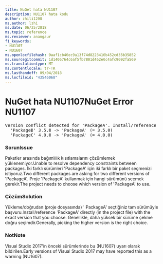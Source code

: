 ```yaml
---
title: NuGet hata NU1107
description: NU1107 hata kodu
author: zhili1208
ms.author: lzhi
ms.date: 06/25/2018
ms.topic: reference
ms.reviewer: anangaur
f1_keywords:
- NU1107
- NU1607
ms.openlocfilehash: 9aaf1cb46ec9a13f74d8223410b452cd35b35852
ms.sourcegitcommit: 1d1406764c6af5fb7801d462e0c4afc9092fa569
ms.translationtype: MT
ms.contentlocale: tr-TR
ms.lasthandoff: 09/04/2018
ms.locfileid: "43546068"
---
```

# <a name="nuget-error-nu1107"></a><span data-ttu-id="3f3f3-103">NuGet hata NU1107</span><span class="sxs-lookup"><span data-stu-id="3f3f3-103">NuGet Error NU1107</span></span>

<pre>Version conflict detected for 'PackageA'. Install/reference 'PackageA' v4.0.0 directly to resolve this issue.<br/>  'PackageB' 3.5.0 -> 'PackageA' (= 3.5.0)<br/>  'PackageC' 4.0.0 -> 'PackageA' (= 4.0.0)</pre>

### <a name="issue"></a><span data-ttu-id="3f3f3-104">Sorun</span><span class="sxs-lookup"><span data-stu-id="3f3f3-104">Issue</span></span>
<span data-ttu-id="3f3f3-105">Paketler arasında bağımlılık kısıtlamalarını çözümlemek yüklenemiyor.</span><span class="sxs-lookup"><span data-stu-id="3f3f3-105">Unable to resolve dependency constraints between packages.</span></span> <span data-ttu-id="3f3f3-106">İki farklı sürümleri 'PackageA' için iki farklı bir paket seçmenizi istiyoruz.</span><span class="sxs-lookup"><span data-stu-id="3f3f3-106">Two different packages are asking for two different versions of 'PackageA'.</span></span> <span data-ttu-id="3f3f3-107">Proje 'PackageA' kullanmak için hangi sürümünü seçmek gerekir.</span><span class="sxs-lookup"><span data-stu-id="3f3f3-107">The project needs to choose which version of 'PackageA' to use.</span></span>

### <a name="solution"></a><span data-ttu-id="3f3f3-108">Çözüm</span><span class="sxs-lookup"><span data-stu-id="3f3f3-108">Solution</span></span>
<span data-ttu-id="3f3f3-109">Yükleme/doğrudan (proje dosyasında) ' PackageA' seçtiğiniz tam sürümüyle başvuru.</span><span class="sxs-lookup"><span data-stu-id="3f3f3-109">Install/reference 'PackageA' directly (in the project file) with the exact version that you choose.</span></span>
<span data-ttu-id="3f3f3-110">Genellikle, daha yüksek bir sürüme çekme doğru seçimdir.</span><span class="sxs-lookup"><span data-stu-id="3f3f3-110">Generally, picking the higher version is the right choice.</span></span>

### <a name="note"></a><span data-ttu-id="3f3f3-111">Not</span><span class="sxs-lookup"><span data-stu-id="3f3f3-111">Note</span></span>
<span data-ttu-id="3f3f3-112">Visual Studio 2017'in önceki sürümlerinde bu (NU1607) uyarı olarak bildirilen.</span><span class="sxs-lookup"><span data-stu-id="3f3f3-112">Early versions of Visual Studio 2017 may have reported this as a warning (NU1607).</span></span>

